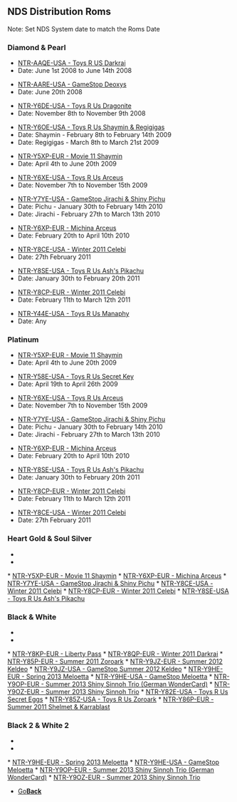 ## NDS Distribution Roms
Note: Set NDS System date to match the Roms Date
### Diamond & Pearl
<ul>
            <li><a href="">NTR-AAQE-USA - Toys R US Darkrai</a></li>
            <li>Date: June 1st 2008 to June 14th 2008</li>
</ul>
<ul>
            <li><a href="">NTR-AARE-USA - GameStop Deoxys</a></li>
            <li>Date: June 20th 2008</li>
</ul>
<ul>
            <li><a href="">NTR-Y6DE-USA - Toys R Us Dragonite</a></li>
            <li>Date: November 8th to November 9th 2008</li>
</ul>
<ul>
            <li><a href="">NTR-Y6OE-USA - Toys R Us Shaymin & Regigigas</a></li>
            <li>Date: Shaymin - February 8th to February 14th 2009</li>
            <li>Date: Regigigas - March 8th to March 21st 2009</li>
</ul>
<ul>
            <li><a href="">NTR-Y5XP-EUR - Movie 11 Shaymin</a></li>
            <li>Date: April 4th to June 20th 2009</li>
</ul>
<ul>
            <li><a href="">NTR-Y6XE-USA - Toys R Us Arceus</a></li>
            <li>Date: November 7th to November 15th 2009</li>
</ul>
<ul>
            <li><a href="">NTR-Y7YE-USA - GameStop Jirachi & Shiny Pichu</a></li>
            <li>Date: Pichu - January 30th to February 14th 2010</li>
            <li>Date: Jirachi - February 27th to March 13th 2010</li>
</ul>
<ul>
            <li><a href="">NTR-Y6XP-EUR - Michina Arceus</a></li>
            <li>Date: February 20th to April 10th 2010</li>
</ul>
<ul>
            <li><a href="">NTR-Y8CE-USA - Winter 2011 Celebi</a></li>
            <li>Date: 27th February 2011</li>
</ul>
<ul>
            <li><a href="">NTR-Y8SE-USA - Toys R Us Ash's Pikachu</a></li>
            <li>Date: January 30th to February 20th 2011</li>
</ul>
<ul>
            <li><a href="">NTR-Y8CP-EUR - Winter 2011 Celebi</a></li>
            <li>Date: February 11th to March 12th 2011</li>
</ul>
<ul>
            <li><a href="">NTR-Y44E-USA - Toys R Us Manaphy</a></li>
            <li>Date: Any</li>
</ul>


### Platinum
<ul>
            <li><a href="">NTR-Y5XP-EUR - Movie 11 Shaymin</a></li>
            <li>Date: April 4th to June 20th 2009</li>
</ul>
<ul>
            <li><a href="">NTR-Y58E-USA - Toys R Us Secret Key</a></li>
            <li>Date: April 19th to April 26th 2009</li>
</ul>
<ul>
            <li><a href="">NTR-Y6XE-USA - Toys R Us Arceus</a></li>
            <li>Date: November 7th to November 15th 2009</li>
</ul>
<ul>
            <li><a href="">NTR-Y7YE-USA - GameStop Jirachi & Shiny Pichu</a></li>
            <li>Date: Pichu - January 30th to February 14th 2010</li>
            <li>Date: Jirachi - February 27th to March 13th 2010</li>
</ul>
<ul>
            <li><a href="">NTR-Y6XP-EUR - Michina Arceus</a></li>
            <li>Date: February 20th to April 10th 2010</li>
</ul>
<ul>
            <li><a href="">NTR-Y8SE-USA - Toys R Us Ash's Pikachu</a></li>
            <li>Date: January 30th to February 20th 2011</li>
</ul>
<ul>
            <li><a href="">NTR-Y8CP-EUR - Winter 2011 Celebi</a></li>
            <li>Date: February 11th to March 12th 2011</li>
</ul>
<ul>
            <li><a href="">NTR-Y8CE-USA - Winter 2011 Celebi</a></li>
            <li>Date: 27th February 2011</li>
</ul>


### Heart Gold & Soul Silver
<ul>
            <li></li>
            <li></li>
</ul>
* <a href="">NTR-Y5XP-EUR - Movie 11 Shaymin</a>
* <a href="">NTR-Y6XP-EUR - Michina Arceus</a>
* <a href="">NTR-Y7YE-USA - GameStop Jirachi & Shiny Pichu</a>
* <a href="">NTR-Y8CE-USA - Winter 2011 Celebi</a>
* <a href="">NTR-Y8CP-EUR - Winter 2011 Celebi</a>
* <a href="">NTR-Y8SE-USA - Toys R Us Ash's Pikachu</a>


### Black & White
<ul>
            <li></li>
            <li></li>
</ul>
* <a href="">NTR-Y8KP-EUR - Liberty Pass</a>
* <a href="">NTR-Y8QP-EUR - Winter 2011 Darkrai</a>
* <a href="">NTR-Y85P-EUR - Summer 2011 Zoroark</a>
* <a href="">NTR-Y9JZ-EUR - Summer 2012 Keldeo</a>
* <a href="">NTR-Y9JZ-USA - GameStop Summer 2012 Keldeo</a>
* <a href="">NTR-Y9HE-EUR - Spring 2013 Meloetta</a>
* <a href="">NTR-Y9HE-USA - GameStop Meloetta</a>
* <a href="">NTR-Y9OP-EUR - Summer 2013 Shiny Sinnoh Trio (German WonderCard)</a>
* <a href="">NTR-Y9OZ-EUR - Summer 2013 Shiny Sinnoh Trio</a>
* <a href="">NTR-Y82E-USA - Toys R Us Secret Eggs</a>
* <a href="">NTR-Y85Z-USA - Toys R Us Zoroark</a>
* <a href="">NTR-Y86P-EUR - Summer 2011 Shelmet & Karrablast</a>


### Black 2 & White 2
<ul>
            <li></li>
            <li></li>
</ul>
* <a href="">NTR-Y9HE-EUR - Spring 2013 Meloetta</a>
* <a href="">NTR-Y9HE-USA - GameStop Meloetta</a>
* <a href="">NTR-Y9OP-EUR - Summer 2013 Shiny Sinnoh Trio (German WonderCard)</a>
* <a href="">NTR-Y9OZ-EUR - Summer 2013 Shiny Sinnoh Trio</a>

<onebutton>
<ul>
            <li><a href="../">Go<strong>Back</strong></a></li>
          </ul>
</onebutton>
